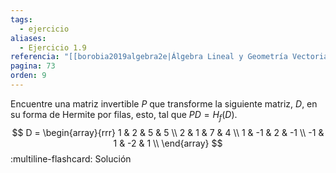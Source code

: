 ```yaml
---
tags:
  - ejercicio
aliases:
  - Ejercicio 1.9
referencia: "[[borobia2019algebra2e|Álgebra Lineal y Geometría Vectorial (2a ed)]]"
pagina: 73
orden: 9
---
```

Encuentre una matriz invertible $P$ que transforme la siguiente matriz, $D$, en su forma de Hermite por filas, esto, tal que $PD=H_f(D)$.
$$
D = \begin{array}{rrr}
     1 &  2 &  5 &  5 \\
     2 &  1 &  7 &  4 \\
     1 & -1 &  2 & -1 \\
    -1 &  1 & -2 &  1 \\
\end{array}
$$
:multiline-flashcard:
Solución
